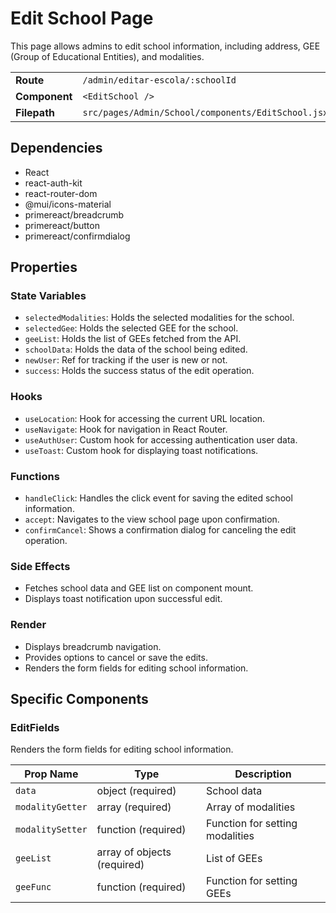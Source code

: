 # Edit School Page

This page allows admins to edit school information, including address, GEE (Group of Educational Entities), and modalities.


|         |                           |
|------------|--------------------------------------|
| **Route**      | `/admin/editar-escola/:schoolId`      |
| **Component**  | `<EditSchool />`                      |
| **Filepath**       | `src/pages/Admin/School/components/EditSchool.jsx` |


## Dependencies

- React
- react-auth-kit
- react-router-dom
- @mui/icons-material
- primereact/breadcrumb
- primereact/button
- primereact/confirmdialog

## Properties

### State Variables

- `selectedModalities`: Holds the selected modalities for the school.
- `selectedGee`: Holds the selected GEE for the school.
- `geeList`: Holds the list of GEEs fetched from the API.
- `schoolData`: Holds the data of the school being edited.
- `newUser`: Ref for tracking if the user is new or not.
- `success`: Holds the success status of the edit operation.

### Hooks

- `useLocation`: Hook for accessing the current URL location.
- `useNavigate`: Hook for navigation in React Router.
- `useAuthUser`: Custom hook for accessing authentication user data.
- `useToast`: Custom hook for displaying toast notifications.

### Functions

- `handleClick`: Handles the click event for saving the edited school information.
- `accept`: Navigates to the view school page upon confirmation.
- `confirmCancel`: Shows a confirmation dialog for canceling the edit operation.

### Side Effects

- Fetches school data and GEE list on component mount.
- Displays toast notification upon successful edit.

### Render

- Displays breadcrumb navigation.
- Provides options to cancel or save the edits.
- Renders the form fields for editing school information.

## Specific Components

### EditFields

Renders the form fields for editing school information.


| Prop Name        | Type                          | Description |
|------------------|-------------------------------|----------|
| `data`             | object (required)             | School data |
| `modalityGetter`   | array (required) | Array of modalities |
| `modalitySetter`   | function (required) | Function for setting modalities |
| `geeList`          | array of objects (required)           | List of GEEs |
| `geeFunc`          | function (required) | Function for setting GEEs |

